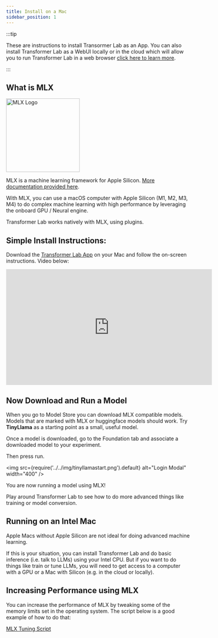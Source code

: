 ```yaml
---
title: Install on a Mac
sidebar_position: 1
---
```


:::tip

These are instructions to install Transormer Lab as an App. You can also install Transformer Lab as a WebUI locally or in the cloud which will allow you to run Transformer Lab in a web browser [click here to learn more](./install-on-cloud.md).

:::

## What is MLX

<img src="https://ml-explore.github.io/mlx/build/html/_static/mlx_logo.png" alt="MLX Logo" width="200" />

MLX is a machine learning framework for Apple Silicon. [More documentation provided here](https://github.com/ml-explore/mlx).

With MLX, you can use a macOS computer with Apple Silicon (M1, M2, M3, M4) to do complex machine learning with high performance by leveraging the onboard GPU / Neural engine.

Transformer Lab works natively with MLX, using plugins.

## Simple Install Instructions:

Download the [Transformer Lab App](http://transformerlab.ai) on your Mac and follow the on-screen instructions. Video below:

<iframe width="560" height="315" src="https://www.youtube.com/embed/SEYpvEOQ-Vw?si=eUYIzKR7rTZFLGVQ&cc_load_policy=1" title="YouTube video player" frameborder="0" allow="accelerometer; autoplay; clipboard-write; encrypted-media; gyroscope; picture-in-picture; web-share" allowfullscreen></iframe>

## Now Download and Run a Model

When you go to Model Store you can download MLX compatible models. Models that are marked with MLX or huggingface models should work. Try **TinyLlama** as a starting point as a small, useful model.

Once a model is downloaded, go to the Foundation tab and associate a downloaded model to your experiment.

Then press run.

<img src={require('../../img/tinyllamastart.png').default} alt="Login Modal" width="400" />

You are now running a model using MLX!

Play around Transformer Lab to see how to do more advanced things like training or model conversion.

## Running on an Intel Mac

Apple Macs without Apple Silicon are not ideal for doing advanced machine learning.

If this is your situation, you can install Transformer Lab and do basic inference (i.e. talk to LLMs) using your Intel CPU. But if you want to do things like train or tune LLMs, you will need to get access to a computer with a GPU or a Mac with Silicon (e.g. in the cloud or locally).

## Increasing Performance using MLX

You can increase the performance of MLX by tweaking some of the memory limits set in the operating system. The script below is a good example of how to do that:

[MLX Tuning Script](https://gist.github.com/ivanfioravanti/44b4284be930b3c340cc1696d60c6143)